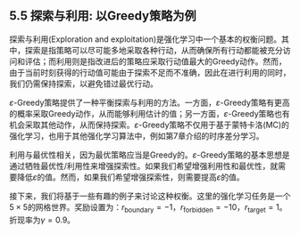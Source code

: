 ## 5.5 探索与利用: 以Greedy策略为例

探索与利用(Exploration and exploitation)是强化学习中一个基本的权衡问题。其中，探索是指策略可以尽可能多地采取各种行动，从而确保所有行动都能被充分访问和评估；而利用则是指改进后的策略应采取行动值最大的Greedy动作。然而，由于当前时刻获得的行动值可能由于探索不足而不准确，因此在进行利用的同时，我们仍需保持探索，以避免错过最优行动。

$\varepsilon$-Greedy策略提供了一种平衡探索与利用的方法。一方面，$\varepsilon$-Greedy策略有更高的概率采取Greedy动作，从而能够利用估计的值；另一方面，$\varepsilon$-Greedy策略也有机会采取其他动作，从而保持探索。$\varepsilon$-Greedy策略不仅用于基于蒙特卡洛(MC)的强化学习，也用于其他强化学习算法中，例如第$7$章介绍的时序差分学习。

利用与最优性相关，因为最优策略应当是Greedy的。$\varepsilon$-Greedy策略的基本思想是通过牺牲最优性/利用性来增强探索性。如果我们希望增强利用性和最优性，就需要降低$\varepsilon$的值。然而，如果我们希望增强探索性，则需要提高$\varepsilon$的值。

接下来，我们将基于一些有趣的例子来讨论这种权衡。这里的强化学习任务是一个$5\times 5$的网格世界。奖励设置为：$r_\text{boundary} = −1$，$r_\text{forbidden} = −10$，$r_\text{target} = 1$。折现率为$\gamma= 0.9$。

